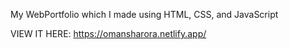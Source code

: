 My WebPortfolio which I made using HTML, CSS, and JavaScript

VIEW IT HERE: https://omansharora.netlify.app/

